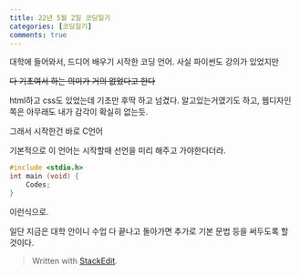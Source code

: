 ```yaml
---
title: 22년 5월 2일 코딩일기
categories: [코딩일기]
comments: true
---
```

대학에 들어와서, 드디어 배우기 시작한 코딩 언어.
사실 파이썬도 강의가 있었지만

~~다 기초여서 하는 의미가 거의 없었다고 한다~~

html하고 css도 있었는데
기초만 후딱 하고 넘겼다.
알고있는거였기도 하고, 웹디자인쪽은 아무래도 내가 감각이 확실히 없는듯.

그래서 시작한건 바로 C언어

기본적으로 이 언어는 시작할때 선언을 미리 해주고 가야한다더라.
```c
#include <stdio.h>
int main (void) {
	Codes;
}
```
이런식으로.

일단 지금은 대학 안이니 수업 다 끝나고 돌아가면 추가로 기본 문법 등을 써두도록 할 것이다.

> Written with [StackEdit](https://stackedit.io/).
